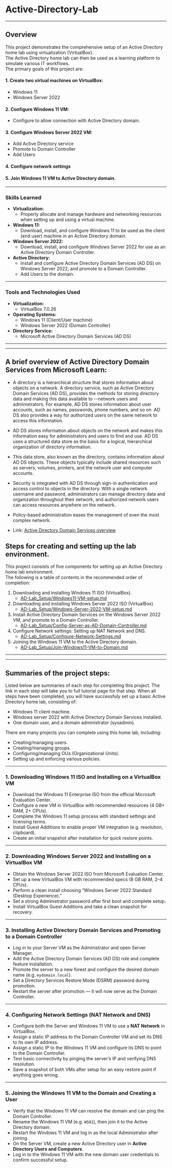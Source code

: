 # Active-Directory-Lab

---

## Overview

This project demonstrates the comprehensive setup of an Active Directory home lab using virtualization (VirtualBox).  
The Active Directory home lab can then be used as a learning platform to simulate various IT workflows.  
The primary goals of this project are:

#### 1. Create two virtual machines on VirtualBox:
  - Windows 11
  - Windows Server 2022
#### 2. Configure Windows 11 VM:
  - Configure to allow connection with Active Directory domain.
#### 3. Configure Windows Server 2022 VM:
  - Add Active Directory service
  - Promote to Domain Controller
  - Add Users
#### 4. Configure network settings
#### 5. Join Windows 11 VM to Active Directory domain.

---

### Skills Learned

- **Virtualization:**
  - Properly allocate and manage hardware and networking resources when setting up and using a virtual machine.
- **Windows 11:**
  - Download, install, and configure Windows 11 to be used as the client (end user) machine in an Active Directory domain.
- **Windows Server 2022:**
  - Download, install, and configure Windows Server 2022 for use as an Active Directory Domain Controller.
- **Active Directory:**
  - Install and configure Active Directory Domain Services (AD DS) on Windows Server 2022, and promote to a Domain Controller.
  - Add Users to the domain.

---

### Tools and Technologies Used

- **Virtualization:**
  - VirtualBox 7.0.26
- **Operating Systems:**
   - Windows 11 (Client/User machine)  
   - Windows Server 2022 (Domain Controller)
- **Directory Service:**
  - Microsoft Active Directory Domain Services (AD DS)

---
---  

## A brief overview of Active Directory Domain Services from  Microsoft Learn:  

- A directory is a hierarchical structure that stores information about objects on a network. A directory service, such as Active Directory Domain Services (AD DS), provides the methods for storing directory data and making this data available to --network users and administrators. For example, AD DS stores information about user accounts, such as names, passwords, phone numbers, and so on. AD DS also provides a way for authorized users on the same network to access this information.

- AD DS stores information about objects on the network and makes this information easy for administrators and users to find and use. AD DS uses a structured data store as the basis for a logical, hierarchical organization of directory information.

- This data store, also known as the directory, contains information about AD DS objects. These objects typically include shared resources such as servers, volumes, printers, and the network user and computer accounts.

- Security is integrated with AD DS through sign-in authentication and access control to objects in the directory. With a single network username and password, administrators can manage directory data and organization throughout their network, and authorized network users can access resources anywhere on the network.
- Policy-based administration eases the management of even the most complex network.
- Link: [Active Directory Domain Services overview](https://learn.microsoft.com/en-us/windows-server/identity/ad-ds/get-started/virtual-dc/active-directory-domain-services-overview)

## Steps for creating and setting up the lab environment.  

This project consists of five components for setting up an Active Directory home lab environment.  
The following is a table of contents in the recommended order of completion:  

1. Downloading and installing Windows 11 ISO (VirtualBox).
   - [AD-Lab_Setup/Windows11-VM-setup.md](https://github.com/KevinHobart/Active-Directory-Lab/blob/main/AD-Lab_Setup/Windows11-VM-setup.md)
2. Downloading and installing Windows Server 2022 ISO (VirtualBox).
   - [AD-Lab_Setup/Windows-Server-2022-VM-setup.md](https://github.com/KevinHobart/Active-Directory-Lab/blob/main/AD-Lab_Setup/Windows-Server-2022-VM-setup.md)
3. Install Active Directory Domain Services on the Windows Server 2022 VM, and promote to a Domain Controller.
   - [AD-Lab_Setup/Config-Server-as-AD-Domain-Controller.md](https://github.com/KevinHobart/Active-Directory-Lab/blob/main/AD-Lab_Setup/Config-Server-as-AD-Domain-Controller.md)
4. Configure Network settings: Setting up NAT Network and DNS.
   - [AD-Lab_Setup/Configure-Network-Settings.md](https://github.com/KevinHobart/Active-Directory-Lab/blob/main/AD-Lab_Setup/Configure-Network-Settings.md)
5. Joining the Windows 11 VM to the Active Directory domain.
   - [AD-Lab_Setup/Join-Windows11-VM-to-Domain.md](https://github.com/KevinHobart/Active-Directory-Lab/blob/main/AD-Lab_Setup/Join-Windows11-VM-to-Domain.md)

---
---

## Summaries of the project steps:
Listed below are summaries of each step for completing this project.  The link in each step will take you to full tutorial page for that step.  When all steps have been completed, you will have successfuly set up a basic Active Directory home lab, consisting of:  
 - Windows 11 client machine.
 - Windows server 2022 with Active Directory Domain Services installed.
 - One domain user, and a domain administrator (sysadmin).
     
There are many projects you can complete using this home lab, including: 
 - Creating/managing users.
 - Creating/managing groups.
 - Configuring/managing OUs (Organizational Units).
 - Setting up and enforcing various policies.  

---

### 1. Downloading Windows 11 ISO and Installing on a VirtualBox VM

- Download the Windows 11 Enterprise ISO from the official Microsoft Evaluation Center.  
- Configure a new VM in VirtualBox with recommended resources (4 GB+ RAM, 2+ CPUs).  
- Complete the Windows 11 setup process with standard settings and licensing terms.  
- Install Guest Additions to enable proper VM integration (e.g. resolution, clipboard).  
- Create an initial snapshot after installation for quick restore points.

---

### 2. Downloading Windows Server 2022 and Installing on a VirtualBox VM

- Obtain the Windows Server 2022 ISO from Microsoft Evaluation Center.  
- Set up a new VirtualBox VM with recommended specs (8 GB RAM, 2–4 CPUs).  
- Perform a clean install choosing “Windows Server 2022 Standard (Desktop Experience).”  
- Set a strong Administrator password after first boot and complete setup.  
- Install VirtualBox Guest Additions and take a clean snapshot for recovery.

---

### 3. Installing Active Directory Domain Services and Promoting to a Domain Controller

- Log in to your Server VM as the Administrator and open Server Manager.  
- Add the Active Directory Domain Services (AD DS) role and complete feature installation.  
- Promote the server to a new forest and configure the desired domain name (e.g. `mydomain.local`).  
- Set a Directory Services Restore Mode (DSRM) password during promotion.  
- Restart the server after promotion — it will now serve as the Domain Controller.

---

### 4. Configuring Network Settings (NAT Network and DNS)

- Configure both the Server and Windows 11 VM to use a **NAT Network** in VirtualBox.  
- Assign a static IP address to the Domain Controller VM and set its DNS to its own IP address.  
- Assign a static IP to the Windows 11 VM and configure its DNS to point to the Domain Controller.  
- Test basic connectivity by pinging the server’s IP and verifying DNS resolution.  
- Save a snapshot of both VMs after setup for an easy restore point if anything goes wrong.

---

### 5. Joining the Windows 11 VM to the Domain and Creating a User

- Verify that the Windows 11 VM can resolve the domain and can ping the Domain Controller.  
- Rename the Windows 11 VM (e.g. `WS01`), then join it to the Active Directory domain.  
- Restart the Windows 11 VM and log in as the local Administrator after joining.  
- On the Server VM, create a new Active Directory user in **Active Directory Users and Computers**.  
- Log in to the Windows 11 VM with the new domain user credentials to confirm successful setup.







